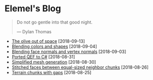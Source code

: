 # Elemel's Blog

> Do not go gentle into that good night.
>
> &mdash; Dylan Thomas

- [The olive out of space](2018/09/13/README.md) [2018-09-13]
- [Blending colors and shapes](2018/09/04/README.md) [2018-09-04]
- [Blending face normals and vertex normals](2018/09/03/README.md) [2018-09-03]
- [Ported QEF to C#](2018/08/31/README.md) [2018-08-31]
- [Simplified mesh generation](2018/08/30/README.md) [2018-08-30]
- [Stitched faces between equal-sized neighbor chunks](2018/08/26/README.md) [2018-08-26]
- [Terrain chunks with gaps](2018/08/25/README.md) [2018-08-25]
